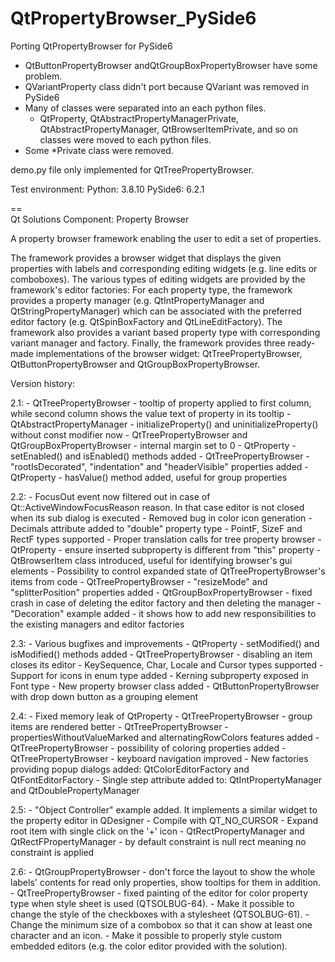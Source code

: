 # QtPropertyBrowser_PySide6

Porting QtPropertyBrowser for PySide6
- QtButtonPropertyBrowser andQtGroupBoxPropertyBrowser have some problem.
- QVariantProperty class didn't port because QVariant was removed in PySide6
- Many of classes were separated into an each python files.
  - QtProperty, QtAbstractPropertyManagerPrivate, QtAbstractPropertyManager, QtBrowserItemPrivate, and so on classes were moved to each python files.
- Some *Private class were removed.

demo.py file only implemented for QtTreePropertyBrowser.

Test environment:
Python: 3.8.10
PySide6: 6.2.1

==<br />
Qt Solutions Component: Property Browser

A property browser framework enabling the user to edit a set of properties.

The framework provides a browser widget that displays the given properties with labels and corresponding editing widgets (e.g. line edits or comboboxes). The various types of editing widgets are provided by the framework's editor factories: For each property type, the framework provides a property manager (e.g. QtIntPropertyManager and QtStringPropertyManager) which can be associated with the preferred editor factory (e.g. QtSpinBoxFactory and QtLineEditFactory). The framework also provides a variant based property type with corresponding variant manager and factory. Finally, the framework provides three ready-made implementations of the browser widget: QtTreePropertyBrowser, QtButtonPropertyBrowser and QtGroupBoxPropertyBrowser.

Version history:

2.1: - QtTreePropertyBrowser - tooltip of property applied to first column, while second column shows the value text of property in its tooltip - QtAbstractPropertyManager - initializeProperty() and uninitializeProperty() without const modifier now - QtTreePropertyBrowser and QtGroupBoxPropertyBrowser - internal margin set to 0 - QtProperty - setEnabled() and isEnabled() methods added - QtTreePropertyBrowser - "rootIsDecorated", "indentation" and "headerVisible" properties added - QtProperty - hasValue() method added, useful for group properties

2.2: - FocusOut event now filtered out in case of Qt::ActiveWindowFocusReason reason. In that case editor is not closed when its sub dialog is executed - Removed bug in color icon generation - Decimals attribute added to "double" property type - PointF, SizeF and RectF types supported - Proper translation calls for tree property browser - QtProperty - ensure inserted subproperty is different from "this" property - QtBrowserItem class introduced, useful for identifying browser's gui elements - Possibility to control expanded state of QtTreePropertyBrowser's items from code - QtTreePropertyBrowser - "resizeMode" and "splitterPosition" properties added - QtGroupBoxPropertyBrowser - fixed crash in case of deleting the editor factory and then deleting the manager - "Decoration" example added - it shows how to add new responsibilities to the existing managers and editor factories

2.3: - Various bugfixes and improvements - QtProperty - setModified() and isModified() methods added - QtTreePropertyBrowser - disabling an item closes its editor - KeySequence, Char, Locale and Cursor types supported - Support for icons in enum type added - Kerning subproperty exposed in Font type - New property browser class added - QtButtonPropertyBrowser with drop down button as a grouping element

2.4: - Fixed memory leak of QtProperty - QtTreePropertyBrowser - group items are rendered better - QtTreePropertyBrowser - propertiesWithoutValueMarked and alternatingRowColors features added - QtTreePropertyBrowser - possibility of coloring properties added - QtTreePropertyBrowser - keyboard navigation improved - New factories providing popup dialogs added: QtColorEditorFactory and QtFontEditorFactory - Single step attribute added to: QtIntPropertyManager and QtDoublePropertyManager

2.5: - "Object Controller" example added. It implements a similar widget to the property editor in QDesigner - Compile with QT_NO_CURSOR - Expand root item with single click on the '+' icon - QtRectPropertyManager and QtRectFPropertyManager - by default constraint is null rect meaning no constraint is applied

2.6: - QtGroupPropertyBrowser - don't force the layout to show the whole labels' contents for read only properties, show tooltips for them in addition. - QtTreePropertyBrowser - fixed painting of the editor for color property type when style sheet is used (QTSOLBUG-64). - Make it possible to change the style of the checkboxes with a stylesheet (QTSOLBUG-61). - Change the minimum size of a combobox so that it can show at least one character and an icon. - Make it possible to properly style custom embedded editors (e.g. the color editor provided with the solution).
